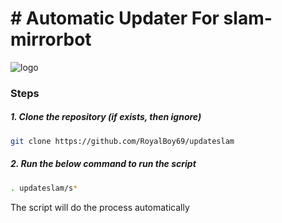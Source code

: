 # # Automatic Updater For slam-mirrorbot


![logo](https://telegra.ph/file/db03910496f06094f1f7a.jpg)



### Steps

##### 1. Clone the repository (if exists, then ignore)

```bash
git clone https://github.com/RoyalBoy69/updateslam
```

##### 2. Run the below command to run the script

```bash
. updateslam/s*
```

The script will do the process automatically
